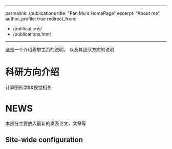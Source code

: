 <!--
---
layout: archive
title: "Publications"
permalink: /publications/
author_profile: true
---

{% if author.googlescholar %}
  You can also find my articles on <u><a href="{{author.googlescholar}}">my Google Scholar profile</a>.</u>
{% endif %}

{% include base_path %}

{% for post in site.publications reversed %}
  {% include archive-single.html %}
{% endfor %}
-->
---
permalink: /publications
title: "Pan Mu's HomePage"
excerpt: "About me"
author_profile: true
redirect_from: 
  - /publications/
  - /publications.html
---

这是一个介绍穆攀主页的说明， 以及其团队方向的说明

科研方向介绍
======
计算图形学&&视觉相关

NEWS
======
本部分主要放入最新的发表论文，文章等

Site-wide configuration
------

